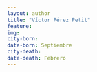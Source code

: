 ```yaml
---
layout: author
title: "Víctor Pérez Petit"
feature: 
img:
city-born: 
date-born: Septiembre
city-death: 
date-death: Febrero
---
```

